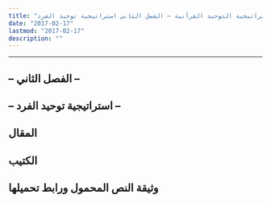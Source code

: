 ```yaml
---
title: "استراتيجية التوحيد القرآنية ومنطق السياسة المحمدية – الجزء الأول: استراتيجية التوحيد القرآنية – الفصل الثاني استراتيجية توحيد الفرد"
date: "2017-02-17"
lastmod: "2017-02-17"
description: ""
---
```

****

## **– الفصل الثاني –**

## **– استراتيجية توحيد الفرد –**

## المقال

## الكتيب

## وثيقة النص المحمول ورابط تحميلها

###